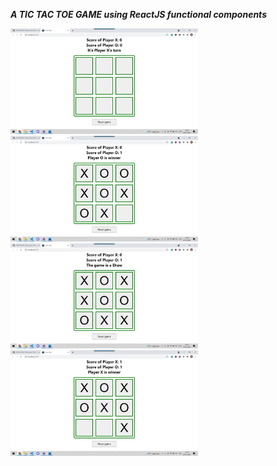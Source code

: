 ***A TIC TAC TOE GAME using ReactJS functional components***

<img src="Screenshots/fresh.jpeg" width=300/><img src="Screenshots/0 win.jpeg" width=300/>
<img src="Screenshots/draw.jpeg" width=300/>
<img src="Screenshots/X win.jpeg" width=300/>
